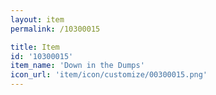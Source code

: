 ```yaml
---
layout: item
permalink: /10300015

title: Item
id: '10300015'
item_name: 'Down in the Dumps'
icon_url: 'item/icon/customize/00300015.png'
---
```

